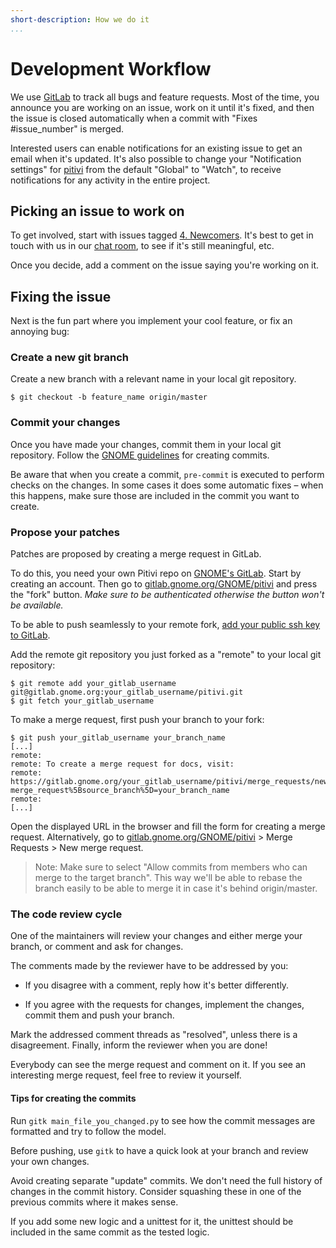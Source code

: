 ```yaml
---
short-description: How we do it
...
```


# Development Workflow

We use [GitLab](https://gitlab.gnome.org/GNOME/pitivi/issues) to track
all bugs and feature requests. Most of the time, you announce you are
working on an issue, work on it until it's fixed, and then the issue is
closed automatically when a commit with "Fixes #issue_number" is merged.

Interested users can enable notifications for an existing issue to
get an email when it's updated. It's also possible to change your
"Notification settings" for
[pitivi](https://gitlab.gnome.org/GNOME/pitivi) from the default
"Global" to "Watch", to receive notifications for any activity in the
entire project.

## Picking an issue to work on

To get involved, start with issues tagged
[4. Newcomers](https://gitlab.gnome.org/GNOME/pitivi/issues?label_name%5B%5D=4.+Newcomers).
It's best to get in touch with us in our [chat
room](https://www.pitivi.org/contact/), to see if it's still meaningful, etc.

Once you decide, add a comment on the issue saying you're working on it.

## Fixing the issue

Next is the fun part where you implement your cool feature, or fix an
annoying bug:

### Create a new git branch

Create a new branch with a relevant name in your local git repository.

```
$ git checkout -b feature_name origin/master
```

### Commit your changes

Once you have made your changes, commit them in your local git
repository. Follow the [GNOME
guidelines](https://wiki.gnome.org/Newcomers/CodeContributionWorkflow#Commit_guidelines)
for creating commits.

Be aware that when you create a commit, `pre-commit` is executed to
perform checks on the changes. In some cases it does some automatic
fixes – when this happens, make sure those are included in the commit
you want to create.

### Propose your patches

Patches are proposed by creating a merge request in GitLab.

To do this, you need your own Pitivi repo on [GNOME's
GitLab](https://gitlab.gnome.org). Start by creating an account. Then go
to
[gitlab.gnome.org/GNOME/pitivi](https://gitlab.gnome.org/GNOME/pitivi)
and press the "fork" button. *Make sure to be authenticated otherwise
the button won't be available.*

To be able to push seamlessly to your remote fork, [add your public ssh
key to GitLab](https://gitlab.gnome.org/profile/keys).

Add the remote git repository you just forked as a "remote" to your
local git repository:

```
$ git remote add your_gitlab_username git@gitlab.gnome.org:your_gitlab_username/pitivi.git
$ git fetch your_gitlab_username
```

To make a merge request, first push your branch to your fork:

```
$ git push your_gitlab_username your_branch_name
[...]
remote:
remote: To create a merge request for docs, visit:
remote:   https://gitlab.gnome.org/your_gitlab_username/pitivi/merge_requests/new?merge_request%5Bsource_branch%5D=your_branch_name
remote:
[...]
```

Open the displayed URL in the browser and fill the form for creating a
merge request. Alternatively, go to
[gitlab.gnome.org/GNOME/pitivi](https://gitlab.gnome.org/GNOME/pitivi)
&gt; Merge Requests &gt; New merge request.

> Note: Make sure to select "Allow commits from members who can merge to
the target branch". This way we'll be able to rebase the branch easily
to be able to merge it in case it's behind origin/master.

### The code review cycle

One of the maintainers will review your changes and either merge your
branch, or comment and ask for changes.

The comments made by the reviewer have to be addressed by you:

- If you disagree with a comment, reply how it's better differently.

- If you agree with the requests for changes, implement the changes,
commit them and push your branch.

Mark the addressed comment threads as "resolved", unless there is a
disagreement. Finally, inform the reviewer when you are done!

Everybody can see the merge request and comment on it. If you see an
interesting merge request, feel free to review it yourself.

#### Tips for creating the commits

Run `gitk main_file_you_changed.py` to see how the commit messages
are formatted and try to follow the model.

Before pushing, use `gitk` to have a quick look at your branch and
review your own changes.

Avoid creating separate "update" commits. We don't need the full history
of changes in the commit history. Consider squashing these in one of the
previous commits where it makes sense.

If you add some new logic and a unittest for it, the unittest should be
included in the same commit as the tested logic.
